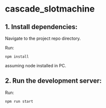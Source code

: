 # cascade_slotmachine
## 1. Install dependencies:

Navigate to the project repo directory.

Run:

```npm install```

assuming node installed in PC.

## 2. Run the development server:

Run:

```npm run start```

